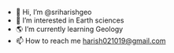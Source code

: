 - 👋 Hi, I’m @sriharishgeo
- 👀 I’m interested in Earth sciences
- 🌎 I’m currently learning Geology
- 📫 How to reach me harish021019@gmail.com

<!---
sriharishgeo/sriharishgeo is a ✨ special ✨ repository because its `README.md` (this file) appears on your GitHub profile.
You can click the Preview link to take a look at your changes.
--->

